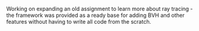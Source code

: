 Working on expanding an old assignment to learn more about ray tracing - the framework was provided as a ready base for adding BVH and other features without having to write all code from the scratch.
